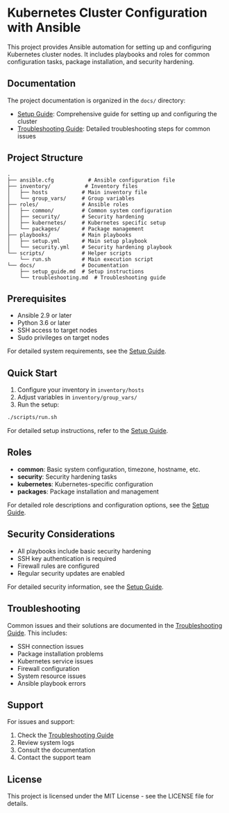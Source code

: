 # Kubernetes Cluster Configuration with Ansible

This project provides Ansible automation for setting up and configuring Kubernetes cluster nodes. It includes playbooks and roles for common configuration tasks, package installation, and security hardening.

## Documentation

The project documentation is organized in the `docs/` directory:

- [Setup Guide](docs/setup_guide.md): Comprehensive guide for setting up and configuring the cluster
- [Troubleshooting Guide](docs/troubleshooting.md): Detailed troubleshooting steps for common issues

## Project Structure

```
.
├── ansible.cfg           # Ansible configuration file
├── inventory/           # Inventory files
│   ├── hosts           # Main inventory file
│   └── group_vars/     # Group variables
├── roles/              # Ansible roles
│   ├── common/         # Common system configuration
│   ├── security/       # Security hardening
│   ├── kubernetes/     # Kubernetes specific setup
│   └── packages/       # Package management
├── playbooks/          # Main playbooks
│   ├── setup.yml       # Main setup playbook
│   └── security.yml    # Security hardening playbook
└── scripts/            # Helper scripts
    └── run.sh          # Main execution script
└── docs/               # Documentation
    ├── setup_guide.md  # Setup instructions
    └── troubleshooting.md  # Troubleshooting guide
```

## Prerequisites

- Ansible 2.9 or later
- Python 3.6 or later
- SSH access to target nodes
- Sudo privileges on target nodes

For detailed system requirements, see the [Setup Guide](docs/setup_guide.md#prerequisites).

## Quick Start

1. Configure your inventory in `inventory/hosts`
2. Adjust variables in `inventory/group_vars/`
3. Run the setup:

```bash
./scripts/run.sh
```

For detailed setup instructions, refer to the [Setup Guide](docs/setup_guide.md#installation).

## Roles

- **common**: Basic system configuration, timezone, hostname, etc.
- **security**: Security hardening tasks
- **kubernetes**: Kubernetes-specific configuration
- **packages**: Package installation and management

For detailed role descriptions and configuration options, see the [Setup Guide](docs/setup_guide.md#configuration).

## Security Considerations

- All playbooks include basic security hardening
- SSH key authentication is required
- Firewall rules are configured
- Regular security updates are enabled

For detailed security information, see the [Setup Guide](docs/setup_guide.md#security-considerations).

## Troubleshooting

Common issues and their solutions are documented in the [Troubleshooting Guide](docs/troubleshooting.md). This includes:

- SSH connection issues
- Package installation problems
- Kubernetes service issues
- Firewall configuration
- System resource issues
- Ansible playbook errors

## Support

For issues and support:
1. Check the [Troubleshooting Guide](docs/troubleshooting.md)
2. Review system logs
3. Consult the documentation
4. Contact the support team

## License

This project is licensed under the MIT License - see the LICENSE file for details. 